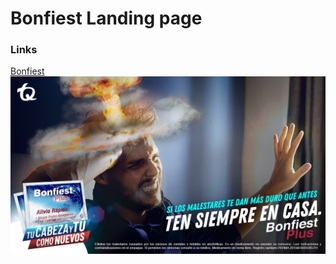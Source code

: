
# Bonfiest Landing page

### Links

[Bonfiest](http://www.bonfiest.com/)
![](media/img/Banner_Bonfiest_Bomba.png)
